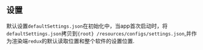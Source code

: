 
## 设置

默认设置`defaultSettings.json`在初始化中，当app首次启动时，将`defaultSettings.json`拷贝到`{root}
/resources/configs/settings.json`,并作为渲染端`redux`的默认读取位置和整个软件的设置位置.

